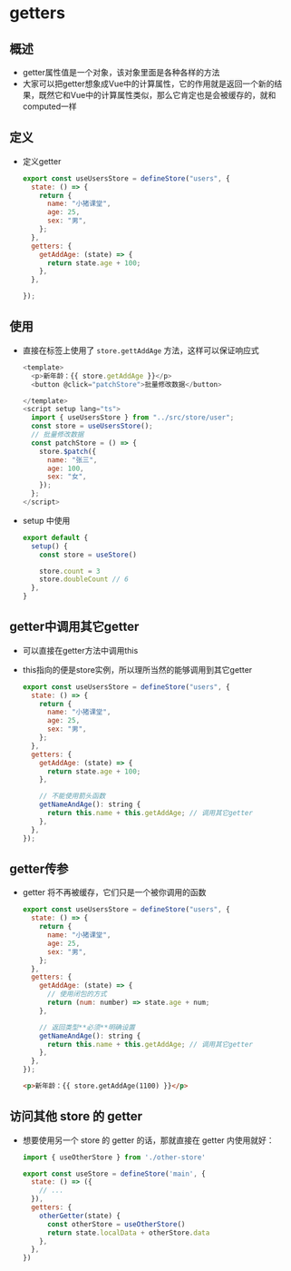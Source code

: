 # getters

## 概述

+ getter属性值是一个对象，该对象里面是各种各样的方法
+ 大家可以把getter想象成Vue中的计算属性，它的作用就是返回一个新的结果，既然它和Vue中的计算属性类似，那么它肯定也是会被缓存的，就和computed一样

## 定义

+ 定义getter

  ```js
  export const useUsersStore = defineStore("users", {
    state: () => {
      return {
        name: "小猪课堂",
        age: 25,
        sex: "男",
      };
    },
    getters: {
      getAddAge: (state) => {
        return state.age + 100;
      },
    },

  });
  ```

## 使用

+ 直接在标签上使用了 `store.gettAddAge` 方法，这样可以保证响应式

  ```js
  <template>
    <p>新年龄：{{ store.getAddAge }}</p>
    <button @click="patchStore">批量修改数据</button>

  </template>
  <script setup lang="ts">
    import { useUsersStore } from "../src/store/user";
    const store = useUsersStore();
    // 批量修改数据
    const patchStore = () => {
      store.$patch({
        name: "张三",
        age: 100,
        sex: "女",
      });
    };
  </script>
  ```

+ setup 中使用

  ```js
  export default {
    setup() {
      const store = useStore()

      store.count = 3
      store.doubleCount // 6
    },
  }
  ```

## getter中调用其它getter

+ 可以直接在getter方法中调用this
+ this指向的便是store实例，所以理所当然的能够调用到其它getter

  ```js
  export const useUsersStore = defineStore("users", {
    state: () => {
      return {
        name: "小猪课堂",
        age: 25,
        sex: "男",
      };
    },
    getters: {
      getAddAge: (state) => {
        return state.age + 100;
      },

      // 不能使用箭头函数
      getNameAndAge(): string {
        return this.name + this.getAddAge; // 调用其它getter
      },
    },
  });
  ```

## getter传参

+ getter 将不再被缓存，它们只是一个被你调用的函数

  ```js
  export const useUsersStore = defineStore("users", {
    state: () => {
      return {
        name: "小猪课堂",
        age: 25,
        sex: "男",
      };
    },
    getters: {
      getAddAge: (state) => {
        // 使用闭包的方式
        return (num: number) => state.age + num;
      },

      // 返回类型**必须**明确设置
      getNameAndAge(): string {
        return this.name + this.getAddAge; // 调用其它getter
      },
    },
  });
  ```

  ```html
  <p>新年龄：{{ store.getAddAge(1100) }}</p>
  ```

## 访问其他 store 的 getter

+ 想要使用另一个 store 的 getter 的话，那就直接在 getter 内使用就好：

  ```js
  import { useOtherStore } from './other-store'

  export const useStore = defineStore('main', {
    state: () => ({
      // ...
    }),
    getters: {
      otherGetter(state) {
        const otherStore = useOtherStore()
        return state.localData + otherStore.data
      },
    },
  })
  ```
